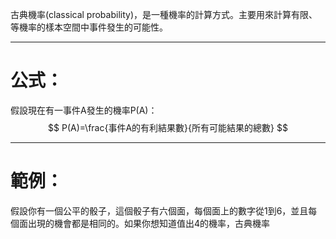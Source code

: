 古典機率(classical probability)，是一種機率的計算方式。主要用來計算有限、等機率的樣本空間中事件發生的可能性。
- - -
# 公式：
假設現在有一事件A發生的機率P(A)：
$$
P(A)=\frac{事件A的有利結果數}{所有可能結果的總數}
$$
- - -
# 範例：
假設你有一個公平的骰子，這個骰子有六個面，每個面上的數字從1到6，並且每個面出現的機會都是相同的。如果你想知道值出4的機率，古典機率
